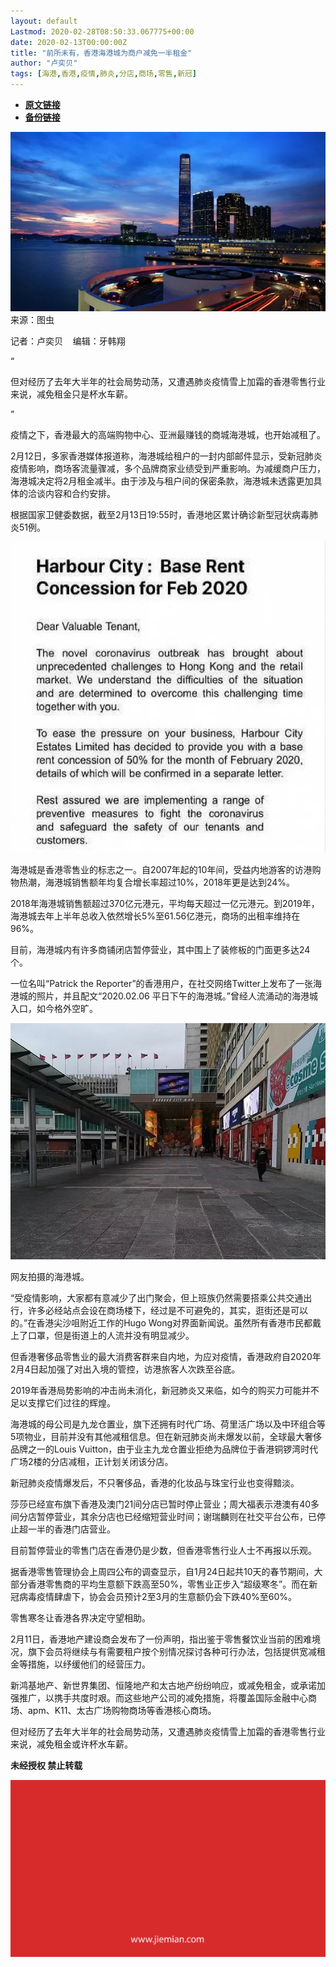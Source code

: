 ```yaml
---
layout: default
Lastmod: 2020-02-28T08:50:33.067775+00:00
date: 2020-02-13T00:00:00Z
title: "前所未有，香港海港城为商户减免一半租金"
author: "卢奕贝"
tags: [海港,香港,疫情,肺炎,分店,商场,零售,新冠]
---
```


* [**原文链接**](http://mp.weixin.qq.com/s?__biz=MjM5NTE0ODc2Nw==&mid=2650463223&idx=4&sn=df8935eb29524ba6aea736d0ff65d060&chksm=bef29d4789851451b6991844ac8d7fad9cd3a8855011bad28d85a3b8c1c94c438b0232e5fd96#rd)
* [**备份链接**](http://archive.today/WKWGI)


![](/images/post/cd8ce1b46439cf81b44166e4f885a392.jpg)来源：图虫  

记者：卢奕贝    编辑：牙韩翔

“

  

但对经历了去年大半年的社会局势动荡，又遭遇肺炎疫情雪上加霜的香港零售行业来说，减免租金只是杯水车薪。

  

”

疫情之下，香港最大的高端购物中心、亚洲最赚钱的商城海港城，也开始减租了。  

2月12日，多家香港媒体报道称，海港城给租户的一封内部邮件显示，受新冠肺炎疫情影响，商场客流量骤减，多个品牌商家业绩受到严重影响。为减缓商户压力，海港城决定将2月租金减半。由于涉及与租户间的保密条款，海港城未透露更加具体的洽谈内容和合约安排。

根据国家卫健委数据，截至2月13日19:55时，香港地区累计确诊新型冠状病毒肺炎51例。

![](/images/post/3d96bbf36aedb7c264326e0b18770973.jpg)

海港城是香港零售业的标志之一。自2007年起的10年间，受益内地游客的访港购物热潮，海港城销售额年均复合增长率超过10%，2018年更是达到24%。

2018年海港城销售额超过370亿元港元，平均每天超过一亿元港元。到2019年，海港城去年上半年总收入依然增长5%至61.56亿港元，商场的出租率维持在96%。

目前，海港城内有许多商铺闭店暂停营业，其中围上了装修板的门面更多达24个。

一位名叫“Patrick the Reporter”的香港用户，在社交网络Twitter上发布了一张海港城的照片，并且配文“2020.02.06 平日下午的海港城。”曾经人流涌动的海港城入口，如今格外空旷。

![](/images/post/4b616c16bffdd18550a52b955c6d5576.jpg)

网友拍摄的海港城。

“受疫情影响，大家都有意减少了出门聚会，但上班族仍然需要搭乘公共交通出行，许多必经站点会设在商场楼下，经过是不可避免的，其实，逛街还是可以的。”在香港尖沙咀附近工作的Hugo Wong对界面新闻说。虽然所有香港市民都戴上了口罩，但是街道上的人流并没有明显减少。

但香港奢侈品零售业的最大消费客群来自内地，为应对疫情，香港政府自2020年2月4日起加强了对出入境的管控，访港旅客人次跌至谷底。

2019年香港局势影响的冲击尚未消化，新冠肺炎又来临，如今的购买力可能并不足以支撑它们过往的辉煌。

海港城的母公司是九龙仓置业，旗下还拥有时代广场、荷里活广场以及中环组合等5项物业，目前并没有其他减租信息。但在新冠肺炎尚未爆发以前，全球最大奢侈品牌之一的Louis Vuitton，由于业主九龙仓置业拒绝为品牌位于香港铜锣湾时代广场2楼的分店减租，正计划关闭该分店。

新冠肺炎疫情爆发后，不只奢侈品，香港的化妆品与珠宝行业也变得黯淡。

莎莎已经宣布旗下香港及澳门21间分店已暂时停止营业；周大福表示港澳有40多间分店暂停营业，其余分店也已经缩短营业时间；谢瑞麟则在社交平台公布，已停止超一半的香港门店营业。

目前暂停营业的零售门店在香港仍是少数，但香港零售行业人士不再报以乐观。

据香港零售管理协会上周四公布的调查显示，自1月24日起共10天的春节期间，大部分香港零售商的平均生意额下跌高至50%，零售业正步入“超级寒冬”。而在新冠病毒疫情肆虐下，协会会员预计2至3月的生意额仍会下跌40%至60%。

零售寒冬让香港各界决定守望相助。

2月11日，香港地产建设商会发布了一份声明，指出鉴于零售餐饮业当前的困难境况，旗下会员将继续与有需要租户按个别情况探讨各种可行办法，包括提供宽减租金等措施，以纾缓他们的经营压力。

新鸿基地产、新世界集团、恒隆地产和太古地产纷纷响应，或减免租金，或承诺加强推广，以携手共度时艰。而这些地产公司的减免措施，将覆盖国际金融中心商场、apm、K11、太古广场购物商场等香港核心商场。

但对经历了去年大半年的社会局势动荡，又遭遇肺炎疫情雪上加霜的香港零售行业来说，减免租金或许杯水车薪。

  

**未经授权 禁止转载**

  

  

![](/images/post/3ef9527fd7edfb43b0c70486c7a956af.jpg)

